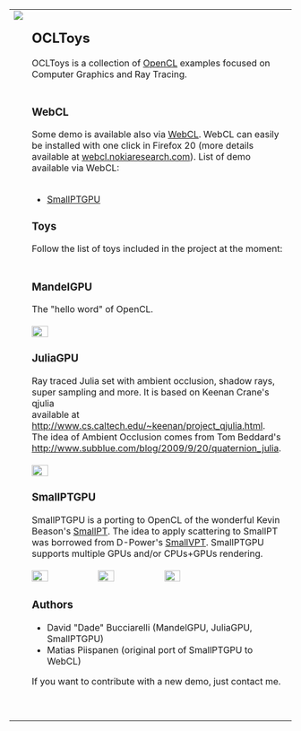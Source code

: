 <table cellpadding='2' cellspacing='0'>
<tr><td valign='top'><img src='https://ocltoys.googlecode.com/hg/web/images/home-side.jpg' /></td>
<td valign='top'>
<h2>OCLToys</h2>
OCLToys is a collection of <a href='http://www.khronos.org/opencl'>OpenCL</a> examples focused on Computer Graphics and Ray Tracing.<br>
<br>
<h3>WebCL</h3>

Some demo is available also via <a href='http://www.khronos.org/webcl'>WebCL</a>. WebCL can easily be installed with one click in Firefox 20 (more details available at <a href='http://webcl.nokiaresearch.com'>webcl.nokiaresearch.com</a>). List of demo available via WebCL:<br>
<br>
<ul><li><a href='https://ocltoys.googlecode.com/hg/web/webcl/smallptgpu/webcl-smallptgpu.html'>SmallPTGPU</a></li></ul>

<h3>Toys</h3>

Follow the list of toys included in the project at the moment:<br>
<br>
<h3>MandelGPU</h3>

The "hello word" of OpenCL.<br>
<br>
<img src='https://ocltoys.googlecode.com/hg/web/images/mandelgpu.jpg' width='25%' height='25%' />

<h3>JuliaGPU</h3>

Ray traced Julia set with ambient occlusion, shadow rays, super sampling and more. It is based on Keenan Crane's qjulia<br>
available at <a href='http://www.cs.caltech.edu/~keenan/project_qjulia.html'>http://www.cs.caltech.edu/~keenan/project_qjulia.html</a>.<br>
The idea of Ambient Occlusion comes from Tom Beddard's<br>
<a href='http://www.subblue.com/blog/2009/9/20/quaternion_julia'>http://www.subblue.com/blog/2009/9/20/quaternion_julia</a>.<br>
<br>
<img src='https://ocltoys.googlecode.com/hg/web/images/juliagpu.jpg' width='25%' height='25%' />

<h3>SmallPTGPU</h3>

SmallPTGPU is a porting to OpenCL of the wonderful Kevin Beason's <a href='http://kevinbeason.com/smallpt'>SmallPT</a>. The idea to apply scattering to SmallPT was borrowed from D-Power's <a href='http://github.com/D-POWER/smallvpt'>SmallVPT</a>. SmallPTGPU supports multiple GPUs and/or CPUs+GPUs rendering.<br>
<br>
<img src='https://ocltoys.googlecode.com/hg/web/images/smallptgpu.jpg' width='25%' height='25%' />
<img src='https://ocltoys.googlecode.com/hg/web/images/smallptgpu-img-scatter.jpg' width='25%' height='25%' />
<img src='https://ocltoys.googlecode.com/hg/web/images/smallptgpu-sss.jpg' width='25%' height='25%' />

<h3>Authors</h3>
<ul>
<li>David "Dade" Bucciarelli <dade916.at.gmail.com> (MandelGPU, JuliaGPU, SmallPTGPU)</li>
<li>Matias Piispanen (original port of SmallPTGPU to WebCL)</li>
</ul>


If you want to contribute with a new demo, just contact me.<br>
<br>
<br>
</td></tr>
</table>